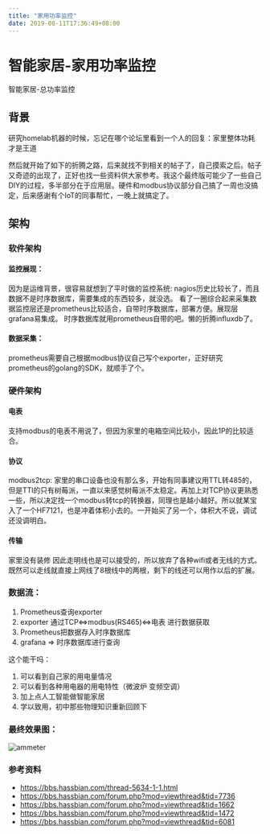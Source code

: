 ```yaml
---
title: "家用功率监控"
date: 2019-08-11T17:36:49+08:00
---
```


# 智能家居-家用功率监控
智能家居-总功率监控



## 背景

研究homelab机器的时候，忘记在哪个论坛里看到一个人的回复：家里整体功耗才是王道

然后就开始了如下的折腾之路，后来就找不到相关的帖子了，自己摸索之后。帖子又奇迹的出现了，正好也找一些资料供大家参考。我这个最终版可能少了一些自己DIY的过程，多半部分在于应用层。硬件和modbus协议部分自己搞了一周也没搞定，后来感谢有个IoT的同事帮忙，一晚上就搞定了。


## 架构

### 软件架构

#### 监控展现：

因为是运维背景，很容易就想到了平时做的监控系统: 
nagios历史比较长了，而且数据不是时序数据库，需要集成的东西较多，就没选。
看了一圈综合起来采集数据监控层还是prometheus比较适合，自带时序数据库，部署方便。展现层grafana易集成。
时序数据库就用prometheus自带的吧。懒的折腾influxdb了。

#### 数据采集：
prometheus需要自己根据modbus协议自己写个exporter，正好研究prometheus的golang的SDK，就顺手了个。



### 硬件架构

#### 电表
支持modbus的电表不用说了，但因为家里的电箱空间比较小，因此1P的比较适合。

#### 协议
modbus2tcp: 家里的串口设备也没有那么多，开始有同事建议用TTL转485的，但是TTl的只有树莓派，一直以来感觉树莓派不太稳定。再加上对TCP协议更熟悉一些，所以决定找一个modbus转tcp的转换器，同理也是越小越好。所以就某宝入了一个HF7121，也是冲着体积小去的。一开始买了另一个，体积大不说，调试还没调明白。

#### 传输
家里没有装修 因此走明线也是可以接受的，所以放弃了各种wifi或者无线的方式。既然可以走线就直接上网线了8根线中的两根，剩下的线还可以用作以后的扩展。



### 数据流：

1. Prometheus查询exporter
1. exporter 通过TCP<=>modbus(RS465)<=>电表 进行数据获取
1. Prometheus把数据存入时序数据库
1. grafana => 时序数据库进行查询


这个能干吗：
1. 可以看到自己家的用电量情况
2. 可以看到各种用电器的用电特性（微波炉 变频空调）
3. 加上点人工智能做智能家居
4. 学以致用，初中那些物理知识重新回顾下

### 最终效果图：

![ammeter](ammeter.png)

### 参考资料

- https://bbs.hassbian.com/thread-5634-1-1.html
- https://bbs.hassbian.com/forum.php?mod=viewthread&tid=7736
- https://bbs.hassbian.com/forum.php?mod=viewthread&tid=1662
- https://bbs.hassbian.com/forum.php?mod=viewthread&tid=1472
- https://bbs.hassbian.com/forum.php?mod=viewthread&tid=6081





